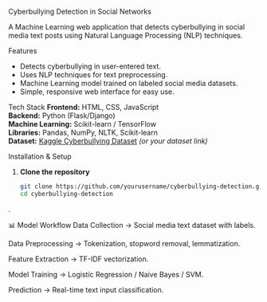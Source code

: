 Cyberbullying Detection in Social Networks

A Machine Learning web application that detects cyberbullying in social media text posts using Natural Language Processing (NLP) techniques.

 Features
- Detects cyberbullying in user-entered text.
- Uses NLP techniques for text preprocessing.
- Machine Learning model trained on labeled social media datasets.
- Simple, responsive web interface for easy use.

Tech Stack
**Frontend:** HTML, CSS, JavaScript  
**Backend:** Python (Flask/Django)  
**Machine Learning:** Scikit-learn / TensorFlow  
**Libraries:** Pandas, NumPy, NLTK, Scikit-learn  
**Dataset:** [Kaggle Cyberbullying Dataset](https://www.kaggle.com/datasets) *(or your dataset link)*

Installation & Setup
1. **Clone the repository**
   ```bash
   git clone https://github.com/yourusername/cyberbullying-detection.git
   cd cyberbullying-detection

.

📊 Model Workflow
Data Collection → Social media text dataset with labels.

Data Preprocessing → Tokenization, stopword removal, lemmatization.

Feature Extraction → TF-IDF vectorization.

Model Training → Logistic Regression / Naive Bayes / SVM.

Prediction → Real-time text input classification.

